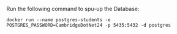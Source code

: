 ﻿Run the following command to spu-up the Database:
```
docker run --name postgres-students -e POSTGRES_PASSWORD=CambridgeDotNet24 -p 5435:5432 -d postgres
```